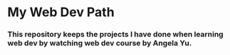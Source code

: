 # My Web Dev Path
### This repository keeps the projects I have done when learning web dev by watching web dev course by Angela Yu.

